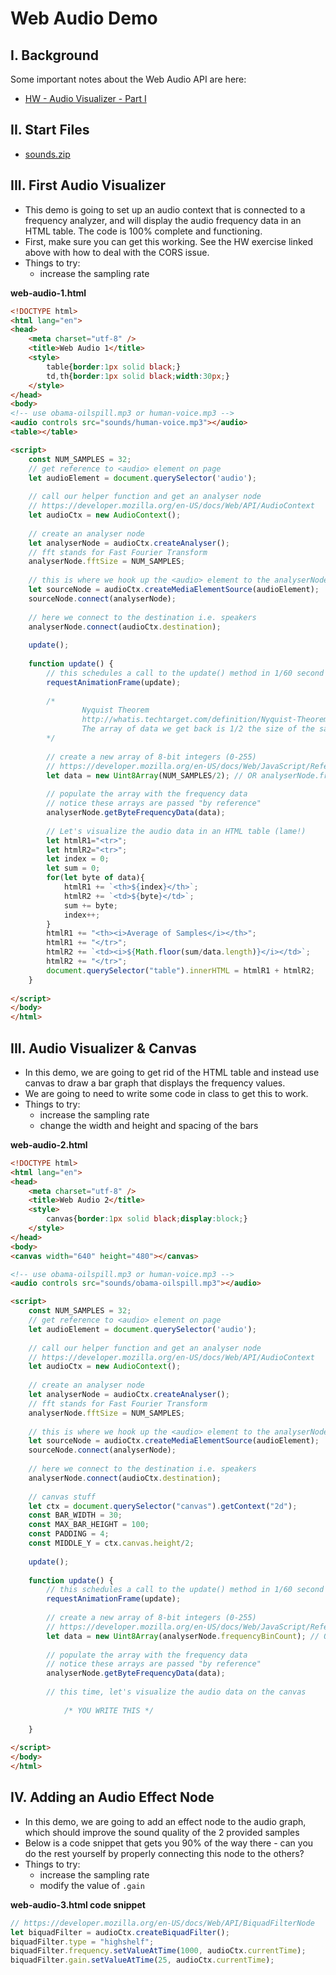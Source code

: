 # Web Audio Demo

## I. Background
Some important notes about the Web Audio API are here:
- [HW - Audio Visualizer - Part I](./HW-AV-1.md)

## II. Start Files
- [sounds.zip](./_files/sounds.zip)


## III. First Audio Visualizer

- This demo is going to set up an audio context that is connected to a frequency analyzer, and will display the audio frequency data in an HTML table. The code is 100% complete and functioning.
- First, make sure you can get this working. See the HW exercise linked above with how to deal with the CORS issue.
- Things to try:
  - increase the sampling rate

**web-audio-1.html**

```html
<!DOCTYPE html>
<html lang="en">
<head>
	<meta charset="utf-8" />
	<title>Web Audio 1</title>
	<style>
		table{border:1px solid black;}
		td,th{border:1px solid black;width:30px;}
	</style>
</head>
<body>
<!-- use obama-oilspill.mp3 or human-voice.mp3 -->
<audio controls src="sounds/human-voice.mp3"></audio>
<table></table>

<script>
	const NUM_SAMPLES = 32;
	// get reference to <audio> element on page
	let audioElement = document.querySelector('audio');
			
	// call our helper function and get an analyser node
	// https://developer.mozilla.org/en-US/docs/Web/API/AudioContext
	let audioCtx = new AudioContext();
	
	// create an analyser node
	let analyserNode = audioCtx.createAnalyser();
	// fft stands for Fast Fourier Transform
	analyserNode.fftSize = NUM_SAMPLES;
	
	// this is where we hook up the <audio> element to the analyserNode
	let sourceNode = audioCtx.createMediaElementSource(audioElement); 
	sourceNode.connect(analyserNode);
	
	// here we connect to the destination i.e. speakers
	analyserNode.connect(audioCtx.destination);
	
	update();
	
	function update() { 
		// this schedules a call to the update() method in 1/60 second
		requestAnimationFrame(update);
		
		/*
				Nyquist Theorem
				http://whatis.techtarget.com/definition/Nyquist-Theorem
				The array of data we get back is 1/2 the size of the sample rate 
		*/
			
		// create a new array of 8-bit integers (0-255)
		// https://developer.mozilla.org/en-US/docs/Web/JavaScript/Reference/Global_Objects/Uint8Array
		let data = new Uint8Array(NUM_SAMPLES/2); // OR analyserNode.frequencyBinCount
		
		// populate the array with the frequency data
		// notice these arrays are passed "by reference" 
		analyserNode.getByteFrequencyData(data);
		
		// Let's visualize the audio data in an HTML table (lame!)
		let htmlR1="<tr>";
		let htmlR2="<tr>";
		let index = 0;
		let sum = 0;
		for(let byte of data){
			htmlR1 += `<th>${index}</th>`;
			htmlR2 += `<td>${byte}</td>`;
			sum += byte;
			index++;
		}
		htmlR1 += "<th><i>Average of Samples</i></th>";
		htmlR1 += "</tr>";
		htmlR2 += `<td><i>${Math.floor(sum/data.length)}</i></td>`;
		htmlR2 += "</tr>";
		document.querySelector("table").innerHTML = htmlR1 + htmlR2;
	}
	
</script>
</body>
</html>
```

## III. Audio Visualizer & Canvas

- In this demo, we are going to get rid of the HTML table and instead use canvas to draw a bar graph that displays the frequency values. 
- We are going to need to write some code in class to get this to work.
- Things to try:
  - increase the sampling rate
  - change the width and height and spacing of the bars

**web-audio-2.html**

```html
<!DOCTYPE html>
<html lang="en">
<head>
	<meta charset="utf-8" />
	<title>Web Audio 2</title>
	<style>
		canvas{border:1px solid black;display:block;}
	</style>
</head>
<body>
<canvas width="640" height="480"></canvas>

<!-- use obama-oilspill.mp3 or human-voice.mp3 -->
<audio controls src="sounds/obama-oilspill.mp3"></audio>

<script>
	const NUM_SAMPLES = 32;
	// get reference to <audio> element on page
	let audioElement = document.querySelector('audio');
			
	// call our helper function and get an analyser node
	// https://developer.mozilla.org/en-US/docs/Web/API/AudioContext
	let audioCtx = new AudioContext();
	
	// create an analyser node
	let analyserNode = audioCtx.createAnalyser();
	// fft stands for Fast Fourier Transform
	analyserNode.fftSize = NUM_SAMPLES;
	
	// this is where we hook up the <audio> element to the analyserNode
	let sourceNode = audioCtx.createMediaElementSource(audioElement); 
	sourceNode.connect(analyserNode);
	
	// here we connect to the destination i.e. speakers
	analyserNode.connect(audioCtx.destination);
	
	// canvas stuff
	let ctx = document.querySelector("canvas").getContext("2d");
	const BAR_WIDTH = 30;
	const MAX_BAR_HEIGHT = 100;
	const PADDING = 4;
	const MIDDLE_Y = ctx.canvas.height/2;
	
	update();
	
	function update() { 
		// this schedules a call to the update() method in 1/60 second
		requestAnimationFrame(update);
		
		// create a new array of 8-bit integers (0-255)
		// https://developer.mozilla.org/en-US/docs/Web/JavaScript/Reference/Global_Objects/Uint8Array
		let data = new Uint8Array(analyserNode.frequencyBinCount); // OR analyserNode.frequencyBinCount
		
		// populate the array with the frequency data
		// notice these arrays are passed "by reference" 
		analyserNode.getByteFrequencyData(data);
		
		// this time, let's visualize the audio data on the canvas
		
     		/* YOU WRITE THIS */
    
	}
	
</script>
</body>
</html>
```

## IV. Adding an Audio Effect Node

- In this demo, we are going to add an effect node to the audio graph, which should improve the sound quality of the 2 provided samples 
- Below is a code snippet that gets you 90% of the way there - can you do the rest yourself by properly connecting this node to the others?
- Things to try:
  - increase the sampling rate
  - modify the value of `.gain`

**web-audio-3.html code snippet**

```js
// https://developer.mozilla.org/en-US/docs/Web/API/BiquadFilterNode
let biquadFilter = audioCtx.createBiquadFilter();
biquadFilter.type = "highshelf";
biquadFilter.frequency.setValueAtTime(1000, audioCtx.currentTime);
biquadFilter.gain.setValueAtTime(25, audioCtx.currentTime);
```
